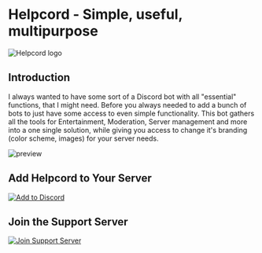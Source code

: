 # Helpcord - Simple, useful, multipurpose

![Helpcord logo](https://github.com/kamazra4ka/helpcord-multipurpose-bot/assets/83513498/c40e85cd-75cb-420f-95de-580208271848)

## Introduction
I always wanted to have some sort of a Discord bot with all "essential" functions, that I might need. Before you always needed to add a bunch of bots to just have some access to even simple functionality. This bot gathers all the tools for Entertainment, Moderation, Server management and more into a one single solution, while giving you access to change it's branding (color scheme, images) for your server needs.

![preview](https://github.com/kamazra4ka/helpcord-multipurpose-bot/assets/83513498/6ca11ebc-7928-42d0-b901-1d836e0e4071)

## Add Helpcord to Your Server
[![Add to Discord](https://github-production-user-asset-6210df.s3.amazonaws.com/83513498/309484473-73174143-d20c-4f59-b12b-c94485e0b6da.png?X-Amz-Algorithm=AWS4-HMAC-SHA256&X-Amz-Credential=AKIAVCODYLSA53PQK4ZA%2F20240302%2Fus-east-1%2Fs3%2Faws4_request&X-Amz-Date=20240302T154745Z&X-Amz-Expires=300&X-Amz-Signature=7a47ffcbc23f5ec03c7f63a1d3acbadf76ec3e86c6c4d761adba6d221e7c2eaf&X-Amz-SignedHeaders=host&actor_id=0&key_id=0&repo_id=765678081)](https://canary.discord.com/api/oauth2/authorize?client_id=1212373212697071616&permissions=68152540393175&scope=applications.commands%20bot)

## Join the Support Server
[![Join Support Server](https://github.com/kamazra4ka/helpcord-multipurpose-bot/assets/83513498/9ac3f9cb-aa98-46f4-aaa3-a8235288cce1)](https://discord.gg/UkeUM4txG6)
